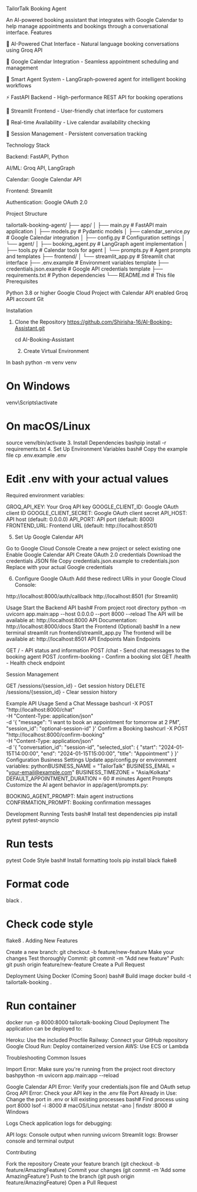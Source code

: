 TailorTalk Booking Agent

An AI-powered booking assistant that integrates with Google Calendar to help manage appointments and bookings through a conversational interface.
Features

🤖 AI-Powered Chat Interface - Natural language booking conversations using Groq API

📅 Google Calendar Integration - Seamless appointment scheduling and management

🎯 Smart Agent System - LangGraph-powered agent for intelligent booking workflows

⚡ FastAPI Backend - High-performance REST API for booking operations

🎨 Streamlit Frontend - User-friendly chat interface for customers

🔄 Real-time Availability - Live calendar availability checking

📱 Session Management - Persistent conversation tracking

Technology Stack

Backend: FastAPI, Python 

AI/ML: Groq API, LangGraph

Calendar: Google Calendar API

Frontend: Streamlit

Authentication: Google OAuth 2.0

Project Structure

tailortalk-booking-agent/
├── app/
│   ├── main.py                 # FastAPI main application
│   ├── models.py              # Pydantic models
│   ├── calendar_service.py    # Google Calendar integration
│   ├── config.py              # Configuration settings
│   └── agent/
│       ├── booking_agent.py   # LangGraph agent implementation
│       ├── tools.py           # Calendar tools for agent
│       └── prompts.py         # Agent prompts and templates
├── frontend/
│   └── streamlit_app.py       # Streamlit chat interface
├── .env.example               # Environment variables template
├── credentials.json.example   # Google API credentials template
├── requirements.txt           # Python dependencies
└── README.md                  # This file
Prerequisites

Python 3.8 or higher
Google Cloud Project with Calendar API enabled
Groq API account
Git

Installation
1. Clone the Repository
   https://github.com/Shirisha-16/AI-Booking-Assistant.git
   
   cd AI-Booking-Assistant
   
   2. Create Virtual Environment
      
In bash
python -m venv venv

# On Windows
venv\Scripts\activate

# On macOS/Linux
source venv/bin/activate
3. Install Dependencies
bashpip install -r requirements.txt
4. Set Up Environment Variables
bash# Copy the example file
cp .env.example .env

# Edit .env with your actual values
Required environment variables:

GROQ_API_KEY: Your Groq API key
GOOGLE_CLIENT_ID: Google OAuth client ID
GOOGLE_CLIENT_SECRET: Google OAuth client secret
API_HOST: API host (default: 0.0.0.0)
API_PORT: API port (default: 8000)
FRONTEND_URL: Frontend URL (default: http://localhost:8501)

5. Set Up Google Calendar API

Go to Google Cloud Console
Create a new project or select existing one
Enable Google Calendar API
Create OAuth 2.0 credentials
Download the credentials JSON file
Copy credentials.json.example to credentials.json
Replace with your actual Google credentials

6. Configure Google OAuth
Add these redirect URIs in your Google Cloud Console:

http://localhost:8000/auth/callback
http://localhost:8501 (for Streamlit)

Usage
Start the Backend API
bash# From project root directory
python -m uvicorn app.main:app --host 0.0.0.0 --port 8000 --reload
The API will be available at: http://localhost:8000
API Documentation: http://localhost:8000/docs
Start the Frontend (Optional)
bash# In a new terminal
streamlit run frontend/streamlit_app.py
The frontend will be available at: http://localhost:8501
API Endpoints
Main Endpoints

GET / - API status and information
POST /chat - Send chat messages to the booking agent
POST /confirm-booking - Confirm a booking slot
GET /health - Health check endpoint

Session Management

GET /sessions/{session_id} - Get session history
DELETE /sessions/{session_id} - Clear session history

Example API Usage
Send a Chat Message
bashcurl -X POST "http://localhost:8000/chat" \
  -H "Content-Type: application/json" \
  -d '{
    "message": "I want to book an appointment for tomorrow at 2 PM",
    "session_id": "optional-session-id"
  }'
Confirm a Booking
bashcurl -X POST "http://localhost:8000/confirm-booking" \
  -H "Content-Type: application/json" \
  -d '{
    "conversation_id": "session-id",
    "selected_slot": {
      "start": "2024-01-15T14:00:00",
      "end": "2024-01-15T15:00:00",
      "title": "Appointment"
    }
  }'
Configuration
Business Settings
Update app/config.py or environment variables:
pythonBUSINESS_NAME = "TailorTalk"
BUSINESS_EMAIL = "your-email@example.com"
BUSINESS_TIMEZONE = "Asia/Kolkata"
DEFAULT_APPOINTMENT_DURATION = 60  # minutes
Agent Prompts
Customize the AI agent behavior in app/agent/prompts.py:

BOOKING_AGENT_PROMPT: Main agent instructions
CONFIRMATION_PROMPT: Booking confirmation messages

Development
Running Tests
bash# Install test dependencies
pip install pytest pytest-asyncio

# Run tests
pytest
Code Style
bash# Install formatting tools
pip install black flake8

# Format code
black .

# Check code style
flake8 .
Adding New Features

Create a new branch: git checkout -b feature/new-feature
Make your changes
Test thoroughly
Commit: git commit -m "Add new feature"
Push: git push origin feature/new-feature
Create a Pull Request

Deployment
Using Docker (Coming Soon)
bash# Build image
docker build -t tailortalk-booking .

# Run container
docker run -p 8000:8000 tailortalk-booking
Cloud Deployment
The application can be deployed to:

Heroku: Use the included Procfile
Railway: Connect your GitHub repository
Google Cloud Run: Deploy containerized version
AWS: Use ECS or Lambda

Troubleshooting
Common Issues

Import Error: Make sure you're running from the project root directory
bashpython -m uvicorn app.main:app --reload

Google Calendar API Error: Verify your credentials.json file and OAuth setup
Groq API Error: Check your API key in the .env file
Port Already in Use: Change the port in .env or kill existing processes
bash# Find process using port 8000
lsof -i :8000  # macOS/Linux
netstat -ano | findstr :8000  # Windows


Logs
Check application logs for debugging:

API logs: Console output when running uvicorn
Streamlit logs: Browser console and terminal output

Contributing

Fork the repository
Create your feature branch (git checkout -b feature/AmazingFeature)
Commit your changes (git commit -m 'Add some AmazingFeature')
Push to the branch (git push origin feature/AmazingFeature)
Open a Pull Request
